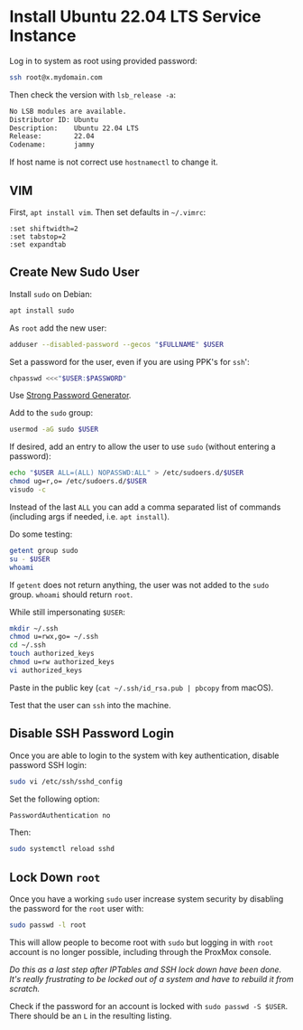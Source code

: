 # Install Ubuntu 22.04 LTS Service Instance

Log in to system as root using provided password:

```sh
ssh root@x.mydomain.com
```

Then check the version with `lsb_release -a`:

```txt
No LSB modules are available.
Distributor ID: Ubuntu
Description:    Ubuntu 22.04 LTS
Release:        22.04
Codename:       jammy
```

If host name is not correct use `hostnamectl` to change it.

## VIM

First, `apt install vim`. Then set defaults in `~/.vimrc`:

```vimrc
:set shiftwidth=2
:set tabstop=2
:set expandtab
```

## Create New Sudo User

Install `sudo` on Debian:

```sh
apt install sudo
```

As `root` add the new user:

```sh
adduser --disabled-password --gecos "$FULLNAME" $USER
```

Set a password for the user, even if you are using PPK's for `ssh`':

```sh
chpasswd <<<"$USER:$PASSWORD"
```

Use [Strong Password Generator](https://strongpasswordgenerator.com/).

Add to the `sudo` group:

```sh
usermod -aG sudo $USER
```

If desired, add an entry to allow the user to use `sudo` (without entering a password):

```sh
echo "$USER ALL=(ALL) NOPASSWD:ALL" > /etc/sudoers.d/$USER
chmod ug=r,o= /etc/sudoers.d/$USER
visudo -c
```

Instead of the last `ALL` you can add a comma separated list of commands (including args if needed, i.e. `apt install`).

Do some testing:

```sh
getent group sudo
su - $USER
whoami
```

If `getent` does not return anything, the user was not added to the `sudo` group.  `whoami` should return `root`.

While still impersonating `$USER`:

```bash
mkdir ~/.ssh
chmod u=rwx,go= ~/.ssh
cd ~/.ssh
touch authorized_keys
chmod u=rw authorized_keys
vi authorized_keys
```

Paste in the public key (`cat ~/.ssh/id_rsa.pub | pbcopy` from macOS).

Test that the user can `ssh` into the machine.

## Disable SSH Password Login

Once you are able to login to the system with key authentication, disable password SSH login:

```sh
sudo vi /etc/ssh/sshd_config
```

Set the following option:

```sh
PasswordAuthentication no
```

Then:

```sh
sudo systemctl reload sshd
```

## Lock Down `root`

Once you have a working `sudo` user increase system security by disabling the password for the `root` user with:

```sh
sudo passwd -l root
```

This will allow people to become root with `sudo` but logging in with `root` account is no longer possible, including through the ProxMox console.

*Do this as a last step after IPTables and SSH lock down have been done.  It's really frustrating to be locked out of a system and have to rebuild it from scratch.*

Check if the password for an account is locked with `sudo passwd -S $USER`.  There should be an `L` in the resulting listing.
